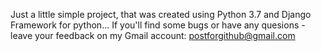 Just a little simple project, that was created using Python 3.7 and Django Framework for python... If you'll find some bugs or have any quesions - leave your feedback on my Gmail account: postforgithub@gmail.com
